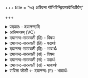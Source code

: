 +++
title = "७३ अश्विना गोभिरिन्द्रियमश्वेभिर्वीर्यम्"

+++
<details><summary>पदपाठः - दयानन्दादि</summary>

अ॒श्विना॑। गोभिः॑। इ॒न्द्रि॒यम्। अश्वे॑भिः। वी॒र्य्य᳕म्। बल॑म्। ह॒विषा॑। इन्द्र॑म्। सर॑स्वती। यज॑मानम्। अ॒व॒र्द्ध॒य॒न्। ७३।
</details>

<details><summary>अधिमन्त्रम् (VC)</summary>

- अश्विसरस्वतीन्द्रा देवताः
- विदर्भिर्ऋषिः
- निचृदनुष्टुप्
- गान्धारः
</details>

<details><summary>दयानन्द-सरस्वती (हि) - विषयः</summary>

फिर उसी विषय को अगले मन्त्र में कहा है ॥
</details>

<details><summary>दयानन्द-सरस्वती (हि) - पदार्थः</summary>

पदार्थान्वयभाषाः -  (अश्विना) अध्यापक, उपदेशक और (सरस्वती) सुशिक्षायुक्त विदुषी स्त्री (गोभिः) अच्छे प्रकार शिक्षायुक्त वाणी वा पृथिवी और गौओं तथा (अश्वेभिः) अच्छे प्रकार शिक्षा पाये हुए घोड़ों और (हविषा) अङ्गीकार किये हुए पुरुषार्थ से (इन्द्रियम्) धन (वीर्यम्) पराक्रम (बलम्) बल और (इन्द्रम्) ऐश्वर्ययुक्त (यजमानम्) सत्य अनुष्ठानरूप यज्ञ करनेहारे को (अवर्द्धयन्) बढ़ावें ॥७३ ॥
</details>

<details><summary>दयानन्द-सरस्वती (हि) - भावार्थः</summary>

भावार्थभाषाः -  जो लोग जिनके समीप रहें उनको योग्य है कि वे उनको सब अच्छे गुण कर्मों और ऐश्वर्य आदि से उन्नति को प्राप्त करें ॥७३ ॥
</details>

<details><summary>दयानन्द-सरस्वती (सं) - विषयः</summary>

पुनस्तमेव विषयमाह ॥
</details>

<details><summary>दयानन्द-सरस्वती (सं) - पदार्थः</summary>

पदार्थान्वयभाषाः -  अश्विना सरस्वती च गोभिरश्वेभिर्हविषेन्द्रियं वीर्यं बलमिन्द्रं यजमानमवर्द्धयन् ॥७३ ॥
</details>

<details><summary>दयानन्द-सरस्वती (सं) - भावार्थः</summary>

भावार्थभाषाः -  ये येषां समीपे निवसेयुस्तेषां योग्यतास्ति, ते तान् सर्वैः शुभगुणकर्मभिरैश्वर्यादिना च समुन्नयेयुः ॥७३ ॥
</details>

<details><summary>सविता जोशी ← दयानन्दः (म) - भावार्थः</summary>

भावार्थभाषाः -  जे लोक ज्या व्यक्तीजवळ राहतात. त्यांनी त्या लोकांना चांगले गुण, कर्म, स्वभाव व ऐश्वर्य इत्यादींनी उन्नत करावे.
</details>